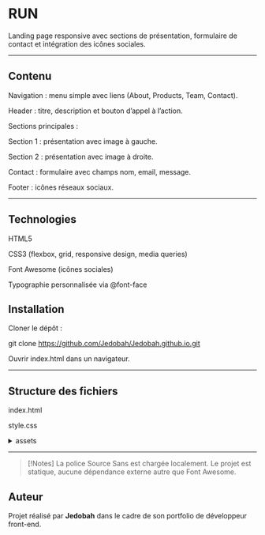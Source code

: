 


# RUN

Landing page responsive avec sections de présentation, formulaire de contact et intégration des icônes sociales.


---

## Contenu

Navigation : menu simple avec liens (About, Products, Team, Contact).

Header : titre, description et bouton d’appel à l’action.

Sections principales :

Section 1 : présentation avec image à gauche.

Section 2 : présentation avec image à droite.

Contact : formulaire avec champs nom, email, message.

Footer : icônes réseaux sociaux.


---


## Technologies

HTML5

CSS3 (flexbox, grid, responsive design, media queries)

Font Awesome (icônes sociales)

Typographie personnalisée via @font-face

## Installation

Cloner le dépôt :

git clone <https://github.com/Jedobah/Jedobah.github.io.git>


Ouvrir index.html dans un navigateur.

---

## Structure des fichiers

 index.html
 
 style.css
 <details>

<summary>assets </summary>             
    
    img 
        banner.jpg

        left.jpg

        img-right.jpg

   

    font 
    
        SourceSans3-VariableFont_wght.ttf

 </details>

---

>[!Notes]
>La police Source Sans est chargée localement.
>Le projet est statique, aucune dépendance externe autre que Font Awesome.


## Auteur

Projet réalisé par **Jedobah** dans le cadre de son portfolio de développeur front-end.  